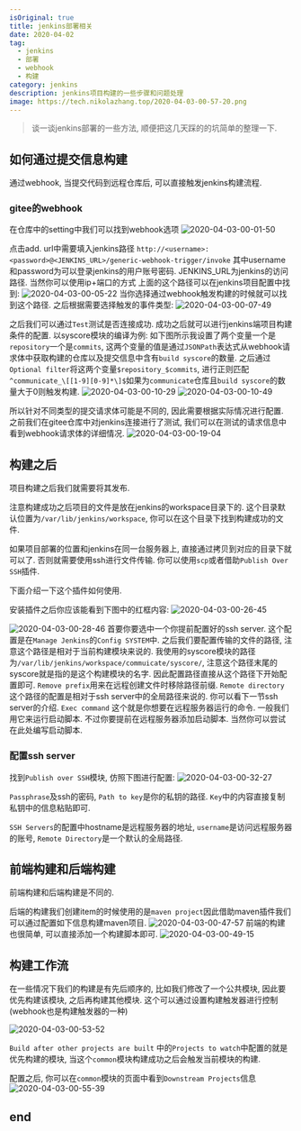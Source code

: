 ```yaml
---
isOriginal: true
title: jenkins部署相关
date: 2020-04-02
tag:
  - jenkins
  - 部署
  - webhook
  - 构建
category: jenkins
description: jenkins项目构建的一些步骤和问题处理
image: https://tech.nikolazhang.top/2020-04-03-00-57-20.png
---
```


> 谈一谈jenkins部署的一些方法, 顺便把这几天踩的的坑简单的整理一下.

## 如何通过提交信息构建

通过webhook, 当提交代码到远程仓库后, 可以直接触发jenkins构建流程.

### gitee的webhook

在仓库中的setting中我们可以找到webhook选项
![2020-04-03-00-01-50](https://tech.nikolazhang.top/2020-04-03-00-01-50.png)

点击add.
url中需要填入jenkins路径
`http://<username>:<password>@<JENKINS_URL>/generic-webhook-trigger/invoke`
其中username和password为可以登录jenkins的用户账号密码.
JENKINS_URL为jenkins的访问路径. 当然你可以使用ip+端口的方式
上面的这个路径可以在jenkins项目配置中找到:
![2020-04-03-00-05-22](https://tech.nikolazhang.top/2020-04-03-00-05-22.png)
当你选择通过webhook触发构建的时候就可以找到这个路径.
之后根据需要选择触发的事件类型:
![2020-04-03-00-07-49](https://tech.nikolazhang.top/2020-04-03-00-07-49.png)

之后我们可以通过`Test`测试是否连接成功. 成功之后就可以进行jenkins端项目构建条件的配置.
以syscore模块的编译为例:
如下图所示我设置了两个变量一个是`repository`一个是`commits`, 这两个变量的值是通过`JSONPath`表达式从webhook请求体中获取构建的仓库以及提交信息中含有`build syscore`的数量. 之后通过`Optional filter`将这两个变量`$repository_$commits`, 进行正则匹配`^communicate_\[[1-9][0-9]*\]$`如果为`communicate`仓库且`build syscore`的数量大于0则触发构建.
![2020-04-03-00-10-29](https://tech.nikolazhang.top/2020-04-03-00-10-29.png)
![2020-04-03-00-10-49](https://tech.nikolazhang.top/2020-04-03-00-10-49.png)

所以针对不同类型的提交请求体可能是不同的, 因此需要根据实际情况进行配置.
之前我们在gitee仓库中对jenkins连接进行了测试, 我们可以在测试的请求信息中看到webhook请求体的详细情况.
![2020-04-03-00-19-04](https://tech.nikolazhang.top/2020-04-03-00-19-04.png)

## 构建之后

项目构建之后我们就需要将其发布.

注意构建成功之后项目的文件是放在jenkins的workspace目录下的. 这个目录默认位置为`/var/lib/jenkins/workspace`,
你可以在这个目录下找到构建成功的文件.

如果项目部署的位置和jenkins在同一台服务器上, 直接通过拷贝到对应的目录下就可以了. 否则就需要使用ssh进行文件传输. 你可以使用`scp`或者借助`Publish Over SSH`插件.

下面介绍一下这个插件如何使用.

安装插件之后你应该能看到下图中的红框内容:
![2020-04-03-00-26-45](https://tech.nikolazhang.top/2020-04-03-00-26-45.png)

![2020-04-03-00-28-46](https://tech.nikolazhang.top/2020-04-03-00-28-46.png)
首要你要选中一个你提前配置好的ssh server. 这个配置是在`Manage Jenkins`的`Config SYSTEM`中.
之后我们要配置传输的文件的路径, 注意这个路径是相对于当前构建模块来说的.
我使用的syscore模块的路径为`/var/lib/jenkins/workspace/commuicate/syscore/`, 注意这个路径末尾的syscore就是指的是这个构建模块的名字. 因此配置路径直接从这个路径下开始配置即可.
`Remove prefix`用来在远程创建文件时移除路径前缀.
`Remote directory` 这个路径的配置是相对于ssh server中的全局路径来说的.
你可以看下一节ssh server的介绍.
`Exec command` 这个就是你想要在远程服务器运行的命令. 一般我们用它来运行启动脚本. 不过你要提前在远程服务器添加启动脚本. 当然你可以尝试在此处编写启动脚本.

### 配置ssh server

找到`Publish over SSH`模块, 仿照下图进行配置:
![2020-04-03-00-32-27](https://tech.nikolazhang.top/2020-04-03-00-32-27.png)

`Passphrase`及ssh的密码, `Path to key`是你的私钥的路径. `Key`中的内容直接复制私钥中的信息粘贴即可.

`SSH Servers`的配置中hostname是远程服务器的地址, `username`是访问远程服务器的账号, `Remote Directory`是一个默认的全局路径.

## 前端构建和后端构建

前端构建和后端构建是不同的.

后端的构建我们创建item的时候使用的是`maven project`因此借助maven插件我们可以通过配置如下信息构建maven项目.
![2020-04-03-00-47-57](https://tech.nikolazhang.top/2020-04-03-00-47-57.png)
前端的构建也很简单, 可以直接添加一个构建脚本即可.
![2020-04-03-00-49-15](https://tech.nikolazhang.top/2020-04-03-00-49-15.png)

## 构建工作流

在一些情况下我们的构建是有先后顺序的, 比如我们修改了一个公共模块, 因此要优先构建该模块, 之后再构建其他模块. 这个可以通过设置构建触发器进行控制(webhook也是构建触发器的一种)

![2020-04-03-00-53-52](https://tech.nikolazhang.top/2020-04-03-00-53-52.png)

`Build after other projects are built` 中的`Projects to watch`中配置的就是优先构建的模块, 当这个`common`模块构建成功之后会触发当前模块的构建.

配置之后, 你可以在`common`模块的页面中看到`Downstream Projects`信息
![2020-04-03-00-55-39](https://tech.nikolazhang.top/2020-04-03-00-55-39.png)

## end

